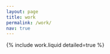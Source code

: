 ```yaml
---
layout: page
title: work
permalink: /work/
nav: true
---
```


{% include work.liquid detailed=true %}
